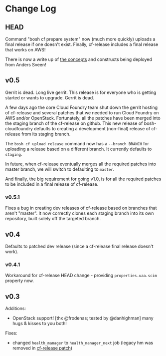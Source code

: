 # Change Log

## HEAD

Command "bosh cf prepare system" now (much more quickly) uploads a final release if one doesn't exist. Finally, cf-release includes a final release that works on AWS!

There is now a write up of [the concepts](/docs/concept.md) and constructs being deployed from Anders Sveen!

## v0.5

Gerrit is dead. Long live gerrit. This release is for everyone who is getting started or wants to upgrade. Gerrit is dead.

A few days ago the core Cloud Foundry team shut down the gerrit hosting of cf-release and several patches that we needed to run Cloud Foundry on AWS and/or OpenStack. Fortunately, all the patches have been merged into the staging branch of the cf-release on github. This new release of bosh-cloudfoundry defaults to creating a development (non-final) release of cf-release from its staging branch.

The `bosh cf upload release` command now has a `--branch BRANCH` for uploading a release based on a different branch. It currently defaults to `staging`.

In future, when cf-release eventually merges all the required patches into master branch, we will switch to defaulting to `master`.

And finally, the big requirement for going v1.0, is for all the required patches to be included in a final release of cf-release.

### v0.5.1

Fixes a bug in creating dev releases of cf-release based on branches that aren't "master". It now correctly clones each staging branch into its own repository, built solely off the targeted branch.

## v0.4

Defaults to patched dev release (since a cf-release final release doesn't work).

### v0.4.1

Workaround for cf-release HEAD change - providing `properties.uaa.scim` property now.

## v0.3

Additions:

* OpenStack support! [thx @frodenas; tested by @danhighman] many hugs & kisses to you both!

Fixes:

* changed `health_manager` to `health_manager_next` job (legacy hm was removed in [cf-release patch](https://github.com/cloudfoundry/cf-release/commit/cba60f2e2dee13b7e09eb178eec72aa084a15b1a))
